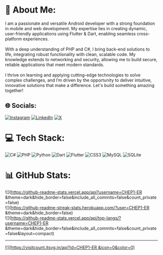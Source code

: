 # 💫 About Me:
I am a passionate and versatile Android developer with a strong foundation in mobile and web development. My expertise lies in creating dynamic, user-friendly applications using Flutter & Dart, enabling seamless cross-platform experiences.<br><br>With a deep understanding of PHP and C#, I bring back-end solutions to life, integrating robust functionality with clean, scalable code. My knowledge extends to networking and security, allowing me to build secure, reliable applications that meet modern standards.<br><br>I thrive on learning and applying cutting-edge technologies to solve complex challenges, and I’m driven by the opportunity to deliver intuitive, innovative solutions that make a difference. Let's build something amazing together!


## 🌐 Socials:
[![Instagram](https://img.shields.io/badge/Instagram-%23E4405F.svg?logo=Instagram&logoColor=white)](https://instagram.com/hmt.026) [![LinkedIn](https://img.shields.io/badge/LinkedIn-%230077B5.svg?logo=linkedin&logoColor=white)](https://linkedin.com/in/erfan-hemmati) [![X](https://img.shields.io/badge/X-black.svg?logo=X&logoColor=white)](https://x.com/Hemmati01) 

# 💻 Tech Stack:
![C#](https://img.shields.io/badge/c%23-%23239120.svg?style=for-the-badge&logo=csharp&logoColor=white) ![PHP](https://img.shields.io/badge/php-%23777BB4.svg?style=for-the-badge&logo=php&logoColor=white) ![Python](https://img.shields.io/badge/python-3670A0?style=for-the-badge&logo=python&logoColor=ffdd54) ![Dart](https://img.shields.io/badge/dart-%230175C2.svg?style=for-the-badge&logo=dart&logoColor=white) ![Flutter](https://img.shields.io/badge/Flutter-%2302569B.svg?style=for-the-badge&logo=Flutter&logoColor=white) ![CSS3](https://img.shields.io/badge/css3-%231572B6.svg?style=for-the-badge&logo=css3&logoColor=white) ![MySQL](https://img.shields.io/badge/mysql-4479A1.svg?style=for-the-badge&logo=mysql&logoColor=white) ![SQLite](https://img.shields.io/badge/sqlite-%2307405e.svg?style=for-the-badge&logo=sqlite&logoColor=white)
# 📊 GitHub Stats:
![](https://github-readme-stats.vercel.app/api?username=CHEP1-ER &theme=dark&hide_border=false&include_all_commits=false&count_private=false)<br/>
![](https://github-readme-streak-stats.herokuapp.com/?user=CHEP1-ER &theme=dark&hide_border=false)<br/>
![](https://github-readme-stats.vercel.app/api/top-langs/?username=CHEP1-ER &theme=dark&hide_border=false&include_all_commits=false&count_private=false&layout=compact)

---
[![](https://visitcount.itsvg.in/api?id=CHEP1-ER &icon=0&color=0)](https://visitcount.itsvg.in)

<!-- Proudly created with GPRM ( https://gprm.itsvg.in ) -->
